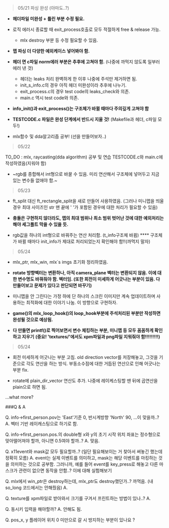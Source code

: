 >05/21 파싱 완성 (아마도..?)
>
* **헤더파일 미완성 + 틀린 부분 수정 필요.**

* 로직 에러시 종료할 때 exit_process호출로 모두 적절하게 free & release 가능.
	- mlx destroy 부분 등 수정 필요할 수 있음.

* **맵 파싱 더 다양한 예외케이스 넣어봐야 함.**

* **헤더 면 c파일 norm에러 부분은 추후에 고쳐야 함.**
	(나중에 까먹지 않도록 일부러 에러 낸 것)
	- 헤더는 leaks 처리 완벽하게 한 이후 나중에 주석만 제거하면 됨.
	- init_s_info.c의 경우 아직 헤더 미완성이라 추후에 나누기.
	- exit_process.c의 경우 test code의 leaks_check와 의존.
	- main.c 역시 test code와 의존.

* **info_init()과 exit_process()는 구조체가 바뀔 때마다 주의깊게 고쳐야 함**

* **TESTCODE.c 파일은 완성 단계에서 반드시 지울 것!**
	(Makefile과 헤더, c파일 모두!)

* mlx함수 및 dda알고리즘 공부!
	(선을 만들어보자..)



>05/22
>
TO_DO : mlx, raycasting(dda algorithm) 공부 및 연습
	TESTCODE.c와 main.c에 작성하였음(지워야 함)

* ~rgb를 종합해서 int형으로 바꿀 수 있음. 미리 연산해서 구조체에 넣어두고 지금 있는 변수들 없애야 함.~



>05/23
>
* ft_split 대신  ft_rectangle_split을 새로 만들어 사용하였음.
	(그러나 미니맵을 띄울 경우 최대 사이즈인 str 맨 끝에 ' '가 포함된 경우에 대한 처리가 필요할 수 있음)

* **충돌은 구현하지 않더라도, 맵의 최대 범위나 최소 범위 벗어난 것에 대한 예외처리는 해야 세그폴트 막을 수 있을 듯.**

* rgb값을 하나의 int형으로 바꿔주는 연산 처리함. (t_info구조체 바뀜)
**** 구조체가 바뀔 때마다 init_info가 제대로 처리되었는지 확인해야 함!!(까먹지 말자)



>05/24
>
* mlx_ptr, mlx_win, mlx`s imgs 초기화 정리하였음.

* **rotate 방향벡터는 변환하나, 아직 camera_plane 벡터는 변환되지 않음. 이에 대한 변수명도 바꿔줘야 함. 벡터임. (또한 회전이 미세하게 어긋나는 부분이 있음. 다 만들어보고 문제가 있다고 판단되면 바꾸기)**

* 미니맵을 안 그린다는 가정 하에 단 하나의 스크린 이미지만 계속 업데이트하며 사용하는 최적화에 대한 이야기 나눔. 이 방향으로 구현하자.

* **game()의 mlx_loop_hook()의 loop_hook부분에 주석처리된 부분만 작성하면 완성될 것으로 예상됨.**

* **다 만들면 printf()로 찍어보면서 변수 체킹하는 부분, 미니맵 등 모두 꼼꼼하게 확인하고 지우기**
	**(중요! 'textures/'에서도 xpm파일과 png파일 지워줘야 함!!!!!!!!!)**

>05/24
>
* 회전 미세하게 어긋나는 부분 고침. old direction vector를 저장해놓고, 그것을 기준으로 각도 연산을 하는 방식. 부동소수점에 대한 거듭된 연산으로 인해 어긋나는 부분 fix.

* rotate에 plain_dir_vector 연산도 추가. 나중에 레이케스팅할 땐 뒤에 곱연산을 plain으로 하면 됨.



...what more?

###Q & A

Q. info->first_person.pov는 'East'기준 0, 반시계방향 'North' 90, ...이 맞을까..?
A. 벡터 기반 레이캐스팅으로 하기로 함.

Q. info->first_person.pos.의 double형 x와 y의 초기 시작 위치 좌표는 정수형으로 맞아떨어져야 할까, 아니면 0.5여야 할까..?
A. 맞음.

Q. x11event와 mask값 모두 필요할까..? (일단 필요해보이는 거 찾아서 써놓긴 했는데 정확히 모름)
A. event는 실제 이벤트를 의미하고, mask는 해당 이벤트를 마킹하는 것을 의미하는 것으로 공부함. 그러니까, 예를 들어 event를 key_press로 해놓고 다른 마스크가 관련이 없으면 동작을 안함..?
이에 대해 실험해보기


Q. mlx에서 win_ptr은 destroy하는데, mlx_ptr도 destroy했던가..? 까먹음.
	(내 so_long 코드에서는 안해줬음)
A.

Q. texture를 xpm파일로 받아와서 크기를 구겨서 프린트하는 방법이 있나..?
A.

Q. 동시키 입력을 해야할까?
A. 안해도 됨.

Q. pos_x, y 플레이어 위치 0 미만으로 갈 시 방지하는 부분이 있나요 ?